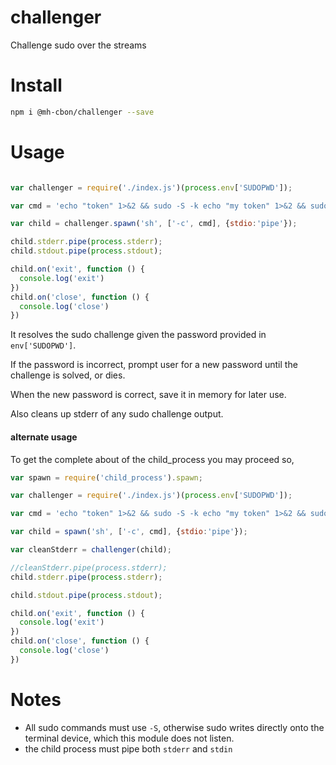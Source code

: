 # challenger
Challenge sudo over the streams

# Install

```sh
npm i @mh-cbon/challenger --save
```

# Usage

```js

var challenger = require('./index.js')(process.env['SUDOPWD']);

var cmd = 'echo "token" 1>&2 && sudo -S -k echo "my token" 1>&2 && sudo -S -k echo "my token22" 1>&2';

var child = challenger.spawn('sh', ['-c', cmd], {stdio:'pipe'});

child.stderr.pipe(process.stderr);
child.stdout.pipe(process.stdout);

child.on('exit', function () {
  console.log('exit')
})
child.on('close', function () {
  console.log('close')
})

```

It resolves the sudo challenge given the password provided in `env['SUDOPWD']`.

If the password is incorrect, prompt user for a new password until the challenge is solved, or dies.

When the new password is correct, save it in memory for later use.

Also cleans up stderr of any sudo challenge output.

#### alternate usage

To get the complete about of the child_process you may proceed so,

```js
var spawn = require('child_process').spawn;

var challenger = require('./index.js')(process.env['SUDOPWD']);

var cmd = 'echo "token" 1>&2 && sudo -S -k echo "my token" 1>&2 && sudo -S -k echo "my token22" 1>&2';

var child = spawn('sh', ['-c', cmd], {stdio:'pipe'});

var cleanStderr = challenger(child);

//cleanStderr.pipe(process.stderr);
child.stderr.pipe(process.stderr);

child.stdout.pipe(process.stdout);

child.on('exit', function () {
  console.log('exit')
})
child.on('close', function () {
  console.log('close')
})

```

# Notes

- All sudo commands must use `-S`, otherwise sudo writes directly onto the terminal device, which this module does not listen.
- the child process must pipe both `stderr` and `stdin`
